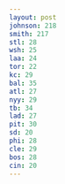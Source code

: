 ```yaml
---
layout: post
johnson: 218
smith: 217
stl: 28
wsh: 25
laa: 24
tor: 22
kc: 29
bal: 35
atl: 27
nyy: 29
tb: 34
lad: 27
pit: 30
sd: 20
phi: 28
cle: 29
bos: 28
cin: 20
---
```

